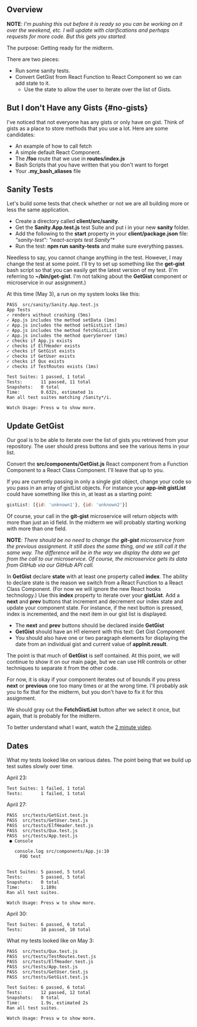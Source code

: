 ## Overview

**NOTE**: _I'm pushing this out before it is ready so you can be working on it over the weekend, etc. I will update with clarifications and perhaps requests for more code. But this gets you started._

The purpose: Getting ready for the midterm.

There are two pieces:

- Run some sanity tests.
- Convert GetGist from React Function to React Component so we can add state to it.
  - Use the state to allow the user to iterate over the list of Gists.

## But I don't Have any Gists {#no-gists}

I've noticed that not everyone has any gists or only have on gist. Think of gists as a place to store methods that you use a lot. Here are some candidates:

- An example of how to call fetch
- A simple default React Component.
- The **/foo** route that we use in **routes/index.js**
- Bash Scripts that you have written that you don't want to forget
- Your **.my_bash_aliases** file

## Sanity Tests

Let's build some tests that check whether or not we are all building more or less the same application.

- Create a directory called **client/src/sanity**.
- Get the **Sanity.App.test.js** test Suite and put i in your new **sanity** folder.
- Add the following to the **start** property in your **client/package.json** file: **"sanity-test": "react-scripts test Sanity*"**
- Run the test: **npm run sanity-tests** and make sure everything passes.

Needless to say, you cannot change anything in the test. However, I may change the test at some point. I'll try to set up something like the **get-gist** bash script so that you can easily get the latest version of my test. (I'm referring to **~/bin/get-gist**. I'm not talking about the **GetGist** component or microservice in our assignment.)

At this time (May 3), a run on my system looks like this:

    PASS  src/sanity/Sanity.App.test.js
    App Tests
    ✓ renders without crashing (5ms)
    ✓ App.js includes the method setData (1ms)
    ✓ App.js includes the method setGistList (1ms)
    ✓ App.js includes the method fetchGistList
    ✓ App.js includes the method queryServer (1ms)
    ✓ checks if App.js exists
    ✓ checks if ElfHeader exists
    ✓ checks if GetGist exists
    ✓ checks if GetUser exists
    ✓ checks if Qux exists
    ✓ checks if TestRoutes exists (1ms)

    Test Suites: 1 passed, 1 total
    Tests:       11 passed, 11 total
    Snapshots:   0 total
    Time:        0.632s, estimated 1s
    Ran all test suites matching /Sanity*/i.

    Watch Usage: Press w to show more.

## Update GetGist

Our goal is to be able to iterate over the list of gists you retrieved from your repository. The user should press buttons and see the various items in your list.

Convert the **src/components/GetGist.js** React component from a Function Component to a React Class Component. I'll leave that up to you.

If you are currently passing in only a single gist object, change your code so you pass in an array of gistList objects. For instance your **app-init gistList** could have something like this in, at least as a starting point:

```javascript
gistList: [{id: 'unknown1'}, {id: 'unknown2'}]
```

Of course, your call in the **git-gist** microservice will return objects with more than just an id field. In the midterm we will probably starting working with more than one field.

**NOTE**: _There should be no need to change the **git-gist** microservice from the previous assignment. It still does the same thing, and we still call it the same way. The difference will be in the way we display the data we get from the call to our microservice. Of course, the microservice gets its data from GitHub via our GitHub API call._

In **GetGist** declare **state** with at least one property called **index**. The ability to declare state is the reason we switch from a React Function to a React Class Component. (For now we will ignore the new React hooks technology.) Use this **index** property to iterate over your **gistList**. Add a **next** and **prev** buttons that increment and decrement our index state and update your component state. For instance, if the next button is pressed, index is incremented, and the next item in our gist list is displayed.

- The **next** and **prev** buttons should be declared inside **GetGist**
- **GetGist** should have an H1 element with this text: Get Gist Component
- You should also have one or two paragraph elements for displaying the date from an individual gist and current value of **appInit.result**.

The point is that much of **GetGist** is self contained. At this point, we will continue to show it on our main page, but we can use HR controls or other techniques to separate it from the other code.

For now, it is okay if your component iterates out of bounds if you press **next** or **previous** one too many times or at the wrong time. I'll probably ask you to fix that for the midterm, but you don't have to fix it for this assignment.

We should gray out the **FetchGistList** button after we select it once, but again, that is probably for the midterm.

To better understand what I want, watch the [2 minute video](https://youtu.be/BOGxRGy5MPA).

## Dates

What my tests looked like on various dates. The point being that we build up test suites slowly over time.

April 23:

    Test Suites: 1 failed, 1 total
    Tests:       1 failed, 1 total

April 27:

    PASS  src/tests/GetGist.test.js
    PASS  src/tests/GetUser.test.js
    PASS  src/tests/ElfHeader.test.js
    PASS  src/tests/Qux.test.js
    PASS  src/tests/App.test.js
     ● Console

       console.log src/components/App.js:10
         FOO test


    Test Suites: 5 passed, 5 total
    Tests:       5 passed, 5 total
    Snapshots:   0 total
    Time:        1.189s
    Ran all test suites.

    Watch Usage: Press w to show more.

April 30:

    Test Suites: 6 passed, 6 total
    Tests:       10 passed, 10 total

What my tests looked like on May 3:

    PASS  src/tests/Qux.test.js
    PASS  src/tests/TestRoutes.test.js
    PASS  src/tests/ElfHeader.test.js
    PASS  src/tests/App.test.js
    PASS  src/tests/GetUser.test.js
    PASS  src/tests/GetGist.test.js

    Test Suites: 6 passed, 6 total
    Tests:       12 passed, 12 total
    Snapshots:   0 total
    Time:        1.9s, estimated 2s
    Ran all test suites.

    Watch Usage: Press w to show more.

